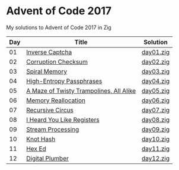 # Advent of Code 2017

My solutions to Advent of Code 2017 in Zig

| Day | Title                                                                           | Solution                   |
| --- | ------------------------------------------------------------------------------- | -------------------------- |
| 01  | [Inverse Captcha](https://adventofcode.com/2017/day/1)                          | [day01.zig](src/day01.zig) |
| 02  | [Corruption Checksum](https://adventofcode.com/2017/day/2)                      | [day02.zig](src/day02.zig) |
| 03  | [Spiral Memory](https://adventofcode.com/2017/day/3)                            | [day03.zig](src/day03.zig) |
| 04  | [High-Entropy Passphrases](https://adventofcode.com/2017/day/4)                 | [day04.zig](src/day04.zig) |
| 05  | [A Maze of Twisty Trampolines, All Alike](https://adventofcode.com/2017/day/5)  | [day05.zig](src/day05.zig) |
| 06  | [Memory Reallocation](https://adventofcode.com/2017/day/6)                      | [day06.zig](src/day06.zig) |
| 07  | [Recursive Circus](https://adventofcode.com/2017/day/7)                         | [day07.zig](src/day07.zig) |
| 08  | [I Heard You Like Registers](https://adventofcode.com/2017/day/8)               | [day08.zig](src/day08.zig) |
| 09  | [Stream Processing](https://adventofcode.com/2017/day/9)                        | [day09.zig](src/day09.zig) |
| 10  | [Knot Hash](https://adventofcode.com/2017/day/10)                               | [day10.zig](src/day10.zig) |
| 11  | [Hex Ed](https://adventofcode.com/2017/day/11)                                  | [day11.zig](src/day11.zig) |
| 12  | [Digital Plumber](https://adventofcode.com/2017/day/12)                         | [day12.zig](src/day12.zig) |
